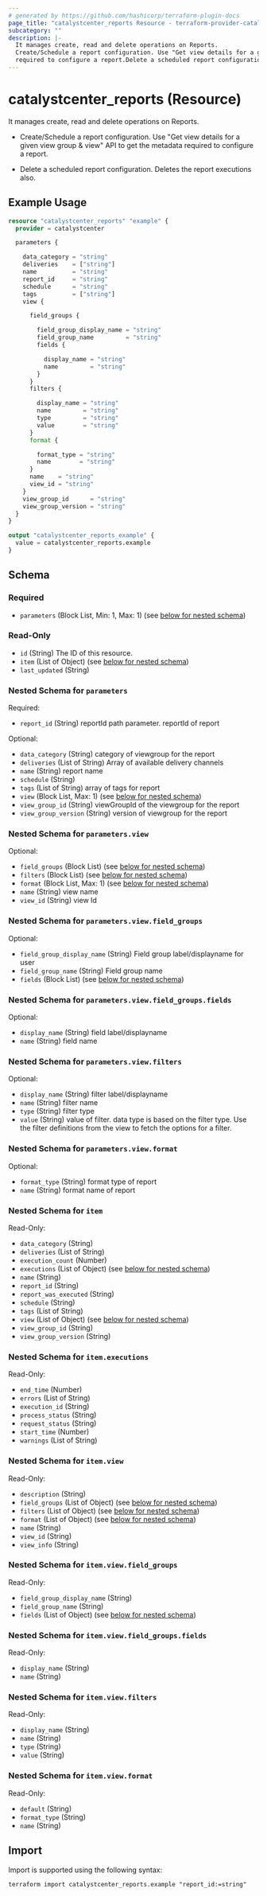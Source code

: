 ```yaml
---
# generated by https://github.com/hashicorp/terraform-plugin-docs
page_title: "catalystcenter_reports Resource - terraform-provider-catalystcenter"
subcategory: ""
description: |-
  It manages create, read and delete operations on Reports.
  Create/Schedule a report configuration. Use "Get view details for a given view group & view" API to get the metadata
  required to configure a report.Delete a scheduled report configuration. Deletes the report executions also.
---
```


# catalystcenter_reports (Resource)

It manages create, read and delete operations on Reports.

- Create/Schedule a report configuration. Use "Get view details for a given view group & view" API to get the metadata
required to configure a report.

- Delete a scheduled report configuration. Deletes the report executions also.

## Example Usage

```terraform
resource "catalystcenter_reports" "example" {
  provider = catalystcenter

  parameters {

    data_category = "string"
    deliveries    = ["string"]
    name          = "string"
    report_id     = "string"
    schedule      = "string"
    tags          = ["string"]
    view {

      field_groups {

        field_group_display_name = "string"
        field_group_name         = "string"
        fields {

          display_name = "string"
          name         = "string"
        }
      }
      filters {

        display_name = "string"
        name         = "string"
        type         = "string"
        value        = "string"
      }
      format {

        format_type = "string"
        name        = "string"
      }
      name    = "string"
      view_id = "string"
    }
    view_group_id      = "string"
    view_group_version = "string"
  }
}

output "catalystcenter_reports_example" {
  value = catalystcenter_reports.example
}
```

<!-- schema generated by tfplugindocs -->
## Schema

### Required

- `parameters` (Block List, Min: 1, Max: 1) (see [below for nested schema](#nestedblock--parameters))

### Read-Only

- `id` (String) The ID of this resource.
- `item` (List of Object) (see [below for nested schema](#nestedatt--item))
- `last_updated` (String)

<a id="nestedblock--parameters"></a>
### Nested Schema for `parameters`

Required:

- `report_id` (String) reportId path parameter. reportId of report

Optional:

- `data_category` (String) category of viewgroup for the report
- `deliveries` (List of String) Array of available delivery channels
- `name` (String) report name
- `schedule` (String)
- `tags` (List of String) array of tags for report
- `view` (Block List, Max: 1) (see [below for nested schema](#nestedblock--parameters--view))
- `view_group_id` (String) viewGroupId of the viewgroup for the report
- `view_group_version` (String) version of viewgroup for the report

<a id="nestedblock--parameters--view"></a>
### Nested Schema for `parameters.view`

Optional:

- `field_groups` (Block List) (see [below for nested schema](#nestedblock--parameters--view--field_groups))
- `filters` (Block List) (see [below for nested schema](#nestedblock--parameters--view--filters))
- `format` (Block List, Max: 1) (see [below for nested schema](#nestedblock--parameters--view--format))
- `name` (String) view name
- `view_id` (String) view Id

<a id="nestedblock--parameters--view--field_groups"></a>
### Nested Schema for `parameters.view.field_groups`

Optional:

- `field_group_display_name` (String) Field group label/displayname for user
- `field_group_name` (String) Field group name
- `fields` (Block List) (see [below for nested schema](#nestedblock--parameters--view--field_groups--fields))

<a id="nestedblock--parameters--view--field_groups--fields"></a>
### Nested Schema for `parameters.view.field_groups.fields`

Optional:

- `display_name` (String) field label/displayname
- `name` (String) field name



<a id="nestedblock--parameters--view--filters"></a>
### Nested Schema for `parameters.view.filters`

Optional:

- `display_name` (String) filter label/displayname
- `name` (String) filter name
- `type` (String) filter type
- `value` (String) value of filter. data type is based on the filter type. Use the filter definitions from the view to fetch the options for a filter.


<a id="nestedblock--parameters--view--format"></a>
### Nested Schema for `parameters.view.format`

Optional:

- `format_type` (String) format type of report
- `name` (String) format name of report




<a id="nestedatt--item"></a>
### Nested Schema for `item`

Read-Only:

- `data_category` (String)
- `deliveries` (List of String)
- `execution_count` (Number)
- `executions` (List of Object) (see [below for nested schema](#nestedobjatt--item--executions))
- `name` (String)
- `report_id` (String)
- `report_was_executed` (String)
- `schedule` (String)
- `tags` (List of String)
- `view` (List of Object) (see [below for nested schema](#nestedobjatt--item--view))
- `view_group_id` (String)
- `view_group_version` (String)

<a id="nestedobjatt--item--executions"></a>
### Nested Schema for `item.executions`

Read-Only:

- `end_time` (Number)
- `errors` (List of String)
- `execution_id` (String)
- `process_status` (String)
- `request_status` (String)
- `start_time` (Number)
- `warnings` (List of String)


<a id="nestedobjatt--item--view"></a>
### Nested Schema for `item.view`

Read-Only:

- `description` (String)
- `field_groups` (List of Object) (see [below for nested schema](#nestedobjatt--item--view--field_groups))
- `filters` (List of Object) (see [below for nested schema](#nestedobjatt--item--view--filters))
- `format` (List of Object) (see [below for nested schema](#nestedobjatt--item--view--format))
- `name` (String)
- `view_id` (String)
- `view_info` (String)

<a id="nestedobjatt--item--view--field_groups"></a>
### Nested Schema for `item.view.field_groups`

Read-Only:

- `field_group_display_name` (String)
- `field_group_name` (String)
- `fields` (List of Object) (see [below for nested schema](#nestedobjatt--item--view--field_groups--fields))

<a id="nestedobjatt--item--view--field_groups--fields"></a>
### Nested Schema for `item.view.field_groups.fields`

Read-Only:

- `display_name` (String)
- `name` (String)



<a id="nestedobjatt--item--view--filters"></a>
### Nested Schema for `item.view.filters`

Read-Only:

- `display_name` (String)
- `name` (String)
- `type` (String)
- `value` (String)


<a id="nestedobjatt--item--view--format"></a>
### Nested Schema for `item.view.format`

Read-Only:

- `default` (String)
- `format_type` (String)
- `name` (String)

## Import

Import is supported using the following syntax:

```shell
terraform import catalystcenter_reports.example "report_id:=string"
```
